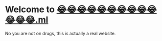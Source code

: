 <meta property="og:title" content="😂">
<meta property="og:site_name" content="Joy Emoji">
<meta property="og:url" content="https://xn--g28haaaaaaaaaaaa.ml/">
<meta property="og:description" content="">
<meta property="og:type" content="website">
<meta property="og:image" content="https://upload.wikimedia.org/wikipedia/commons/thumb/8/8e/Twemoji2_1f602.svg/1200px-Twemoji2_1f602.svg.png">

# Welcome to [😂😂😂😂😂😂😂😂😂😂😂😂😂.ml](https://xn--g28haaaaaaaaaaaa.ml/)

No you are not on drugs, this is actually a real website.

